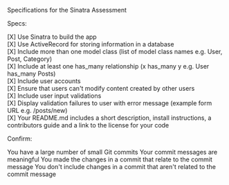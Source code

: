 Specifications for the Sinatra Assessment

Specs:

 [X] Use Sinatra to build the app<br>
 [X] Use ActiveRecord for storing information in a database<br>
 [X] Include more than one model class (list of model class names e.g. User, Post, Category)<br>
 [X] Include at least one has_many relationship (x has_many y e.g. User has_many Posts)<br>
 [X] Include user accounts<br>
 [X] Ensure that users can't modify content created by other users<br>
 [X] Include user input validations<br>
 [X] Display validation failures to user with error message (example form URL e.g. /posts/new)<br>
 [X] Your README.md includes a short description, install instructions, a contributors guide and a link to the license for your code

Confirm:

 You have a large number of small Git commits
 Your commit messages are meaningful
 You made the changes in a commit that relate to the commit message
 You don't include changes in a commit that aren't related to the commit message
